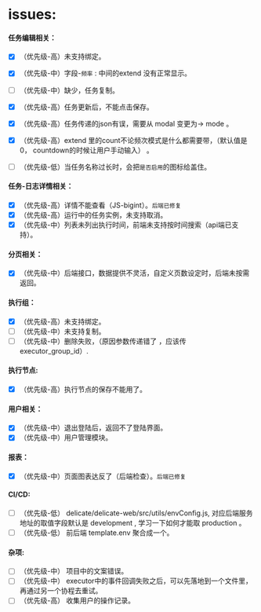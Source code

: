 # issues:

#### 任务编辑相关：

- [x] （优先级-高）未支持绑定。
- [x] （优先级-中）字段-`频率` : 中间的extend 没有正常显示。
- [ ] （优先级-中）缺少，任务复制。
- [x] （优先级-高）任务更新后，不能点击保存。
- [x] （优先级-高）任务传递的json有误，需要从 modal  变更为-> mode 。
- [x] （优先级-高）extend 里的count不论频次模式是什么都需要带，（默认值是0， countdown的时候让用户手动输入） 。
- [ ] （优先级-低）当任务名称过长时，会把`是否启用`的图标给盖住。



#### 任务-日志详情相关：

- [x] （优先级-高）详情不能查看（JS-bigint）。`后端已修复`
- [x] （优先级-高）运行中的任务实例，未支持取消。
- [x] （优先级-中）列表未列出执行时间，前端未支持按时间搜索（api端已支持）。

#### 分页相关：

- [x] （优先级-中）后端接口，数据提供不灵活，自定义页数设定时，后端未按需返回。

#### 执行组：

- [x] （优先级-高）未支持绑定。
- [ ] （优先级-中）未支持复制。
- [ ] （优先级-中）删除失败，（原因参数传递错了 ，应该传 executor_group_id）.

#### 执行节点:

- [x] （优先级-高）执行节点的保存不能用了。

#### 用户相关：

- [x] （优先级-中）退出登陆后，返回不了登陆界面。
- [x] （优先级-中）用户管理模块。

#### 报表：

- [x] （优先级-中）页面图表达反了（后端检查）。`后端已修复`

#### CI/CD:
- [ ] （优先级-低） delicate/delicate-web/src/utils/envConfig.js, 对应后端服务地址的取值字段默认是 development , 学习一下如何才能取 production 。
- [ ] （优先级-低） 前后端 template.env 聚合成一个。

#### 杂项:
- [ ] （优先级-中） 项目中的文案错误。
- [ ] （优先级-中） executor中的事件回调失败之后，可以先落地到一个文件里，再通过另一个协程去重试。
- [ ] （优先级-高） 收集用户的操作记录。